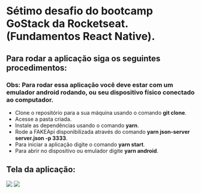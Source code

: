 # Sétimo desafio do bootcamp GoStack da Rocketseat. (Fundamentos React Native).

## Para rodar a aplicação siga os seguintes procedimentos:

### Obs: Para rodar essa aplicação você deve estar com um emulador android rodando, ou seu dispositivo físico conectado ao computador.

- Clone o repositório para a sua máquina usando o comando **git clone**.
- Acesse a pasta criada.
- Instale as dependências usando o comando **yarn**.
- Rode a FAKEApi disponibilizada através do comando **yarn json-server server.json -p 3333**.
- Para iniciar a aplicação digite o comando **yarn start**.
- Para abrir no dispositivo ou emulador digite **yarn android**.

## Tela da aplicação:

<img src="https://user-images.githubusercontent.com/50718745/93688294-27a1a000-fa9b-11ea-8fe7-2d2ee7e6169a.png"/>
<img src="https://user-images.githubusercontent.com/50718745/93688313-4acc4f80-fa9b-11ea-8ba0-122de8444539.png"/>
